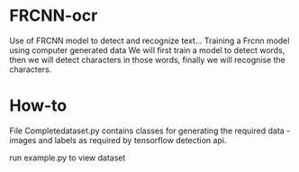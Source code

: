 # FRCNN-ocr
Use of FRCNN model to detect and recognize text...
Training a Frcnn model using computer generated data
We will first train a model to detect words, then we will detect
characters in those words, finally we will recognise the characters.

# How-to
File Completedataset.py contains classes for generating the required data - images and labels as required by tensorflow detection api.

run example.py to view dataset
